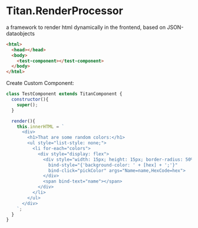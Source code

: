 # Titan.RenderProcessor
a framework to render html dynamically in the frontend, based on JSON-dataobjects


``` html
<html>
  <head></head>
  <body>
    <test-component></test-component>
  </body>
</html>
```

Create Custom Component:

``` javascript
class TestComponent extends TitanComponent {
  constructor(){
    super();
  }

  render(){
    this.innerHTML = `
      <div>
        <h1>That are some random colors:</h1>
        <ul style="list-style: none;">
          <li for-each="colors">
            <div style="display: flex">
              <div style="width: 15px; height: 15px; border-radius: 50%; margin-right: 5px;"
                bind-style="{'background-color: ' + [hex] + ';'}"
                bind-click="pickColor" args="Name=name,HexCode=hex">
              </div>
              <span bind-text="name"></span>
            </div>
          </li>
        </ul>
      </div>
    `;
  }
}
```
